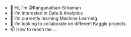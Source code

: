 - 👋 Hi, I’m @Ranganathan-Sriraman
- 👀 I’m interested in Data & Analytics
- 🌱 I’m currently learning Machine Learning
- 💞️ I’m looking to collaborate on different Kaggle projects
- 📫 How to reach me ...

<!---
Ranganathan-Sriraman/Ranganathan-Sriraman is a ✨ special ✨ repository because its `README.md` (this file) appears on your GitHub profile.
You can click the Preview link to take a look at your changes.
--->
